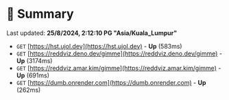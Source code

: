 # 📖 Summary
Last updated: **25/8/2024, 2:12:10 PG "Asia/Kuala_Lumpur"**

- `GET` [https://hst.ujol.dev](https://hst.ujol.dev) - **Up** (583ms)
- `GET` [https://reddviz.deno.dev/gimme](https://reddviz.deno.dev/gimme) - **Up** (3174ms)
- `GET` [https://reddviz.amar.kim/gimme](https://reddviz.amar.kim/gimme) - **Up** (691ms)
- `GET` [https://dumb.onrender.com](https://dumb.onrender.com) - **Up** (262ms)
